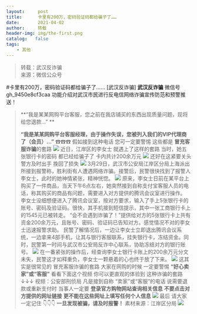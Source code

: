 ```yaml
---
layout:     post
title:      卡里有200万，密码验证码都给骗子了……
date:       2021-04-02
author:     转载
header-img: img/the-first.png
catalog:   false
tags:
    - 其他
---
```


<blockquote><p>转载：武汉反诈骗<br>
来源：微信公众号</p></blockquote>

#卡里有200万，密码验证码都给骗子了……
[武汉反诈骗]
**武汉反诈骗**
微信号gh_9450e8cf3caa
功能介绍对武汉市民进行反电信网络诈骗宣传防范和预警推送！

>**“我是某某网购平台客服，您之前在我店铺买的东西出现质量问题，现将给您退款...”
>**
>
>
>
>
>**“我是某某网购平台客服经理，由于操作失误，您被列入我们的VIP代理商了（会员）…”**
☎☎☎
假如接到这种电话
您可一定要警惕
这些都是
**冒充客服诈骗**的套路
![]({{site.baseurl}}/postimg/3Lusx8pzaXibmyXbekgQMdPwwTq0iaSuFnvtkysHad2HyBUZMYYLccqbqGf5BjiawBqEEXntL9qp9MDIfaoupQ31g.jpeg)
近日，江岸区的李女士
就遇上了这样的套路
当时，她五张银行卡的密码
都已经给骗子了
卡内共计200余万元
![]({{site.baseurl}}/postimg/3Lusx8pzaXibmyXbekgQMdPwwTq0iaSuFn1gcQAtudZADvnZh9TWWIVFz6d4AhJ6td44asqBc70nu384Kv1ppmdA.jpeg)
还好在这紧要关头
警方及时出手
挽回了损失
![]({{site.baseurl}}/postimg/3Lusx8pzaXibmyXbekgQMdPwwTq0iaSuFnp54LtPZ10RTrzlwYuOQVrxPlhVcN3of1kPFy7r4ewx0bkUTFH8JZOw.gif)
3月29日，武汉市公安局江岸区分局上海派出所接到报警称，胜利街有人遭遇网络诈骗。接警后，民警很快找到了报警人李女士，此时的她神情紧张，精神恍惚。
![]({{site.baseurl}}/postimg/3Lusx8pzaXibmyXbekgQMdPwwTq0iaSuFn5CZ5guw7a16ORBr8jJgafLUpBBnVE4kPKCfZxaAxb3oxg2JPkShosg.png)
原来，李女士日前在某平台上购买了一件商品，当天下午6点左右，她突然接到自称支付宝客服人员的电话，称其购买的商品有问题，需要进入对方提供的腾讯会议室进行操作。
李女士没细想便进入了腾讯会议室，按对方要求，输入了手上5张银行卡的账号、密码及验证码。很快，其手机接到短信提示，其中一张工商银行卡上的1545元已被转走。
“会不会遇到诈骗了！”提供给对方的5张银行卡上共有资金200余万元，且账号、密码、验证码已告知对方。感觉情况不对的李女士迅速报警求助。
民警了解情况后，一边让李女士立即退出腾讯会议系统，一边拿来4部手机，让其与银行客服联系，挂失银行卡，冻结资金。同时，民警第一时间与武汉市公安局反诈中心联系，协助冻结对方的银行账号。
![]({{site.baseurl}}/postimg/3Lusx8pzaXibmyXbekgQMdPwwTq0iaSuFnDHbbUrQTFIgEtGZCV9BQx6eH6xWKSI2akQEyLab46WDAtJQkHsLpoQ.png)
在一番紧张的操作后，经查询李女士银行卡账上的200余万元分文未失，民警这才如释重负，李女士一颗悬着的心也终于放了下来。
![]({{site.baseurl}}/postimg/3Lusx8pzaXibmyXbekgQMdPwwTq0iaSuFnqCXlbGNpqtWVbhQ4ic2wneF5uzmxN6ouNvZYO1lPozUdEVgib2KSicPRw.png)
这其实是很常见的
冒充客服诈骗的套路
大家在网购的时候
一定要警惕
**“好心卖家”或“客服”**
看看下面这个视频
你可以更直观的体验到
这种诈骗的套路
↓↓↓
视频：公安部刑侦局
凡是接到自称
“卖家”或“客服”的电话
说需要退款或重新支付时
当事人一定要
**登录官方购物网站查询相关信息**
**不要点击对方提供的网址链接**
**更不能在这些网址上填写任何个人信息**
![]({{site.baseurl}}/postimg/3Lusx8pzaXibmyXbekgQMdPwwTq0iaSuFnRU71dyRzvXnGXEqesBsdicFNjY6BQLSlKTde0sDHwcCKQjtGOsFfw7A.jpeg)
最后
请大家一定记住
👇👇👇
**一旦发现被骗，请及时报警！**
素材来源：江岸区分局
![]({{site.baseurl}}/postimg/8wBAcE4t1v7UsgvJXHlaVONTTm2QEwfsibxhOBLEXcTMuFucaYgTiae6AkUPJA4T1jB03DFboo9lYQywORy2nElA.jpeg)
